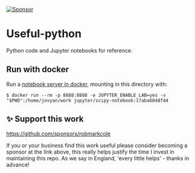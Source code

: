 [![Sponsor](https://img.shields.io/badge/sponsor-%F0%9F%92%96-green)](https://github.com/sponsors/robmarkcole)

# Useful-python
Python code and Jupyter notebooks for reference.

## Run with docker
Run a [notebook server in docker](https://jupyter-docker-stacks.readthedocs.io/en/latest/index.html), mounting in this directory with:
```
$ docker run --rm -p 8888:8888 -e JUPYTER_ENABLE_LAB=yes -v "$PWD":/home/jovyan/work jupyter/scipy-notebook:17aba6048f44
```

## ✨ Support this work

https://github.com/sponsors/robmarkcole

If you or your business find this work useful please consider becoming a sponsor at the link above, this really helps justify the time I invest in maintaining this repo. As we say in England, 'every little helps' - thanks in advance! 